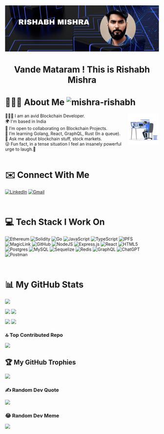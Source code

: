![Header](./my-github-banner.gif)

<h1 align="center">Vande Mataram ! This is Rishabh Mishra</h1>

<!-- <img align="right" width="20%" height="20%" src="./coder_animation.gif" style="margin-top: 50px" /> -->
<!-- <img align="right" width="400px" height="300px" src="https://raw.githubusercontent.com/abhisheknaiidu/abhisheknaiidu/master/code.gif" /> -->


# 💁🏻‍♂️ About Me <img src="https://komarev.com/ghpvc/?username=mishra-rishabh&label=Profile%20views&color=0e75b6&style=flat" alt="mishra-rishabh" />
<img align="right" width="20%" height="20%" src="./coder_animation.gif" />
👨🏻‍💻 I am an avid Blockchain Developer. <br/>
🌍 I'm based in India <br/>
👯 I’m open to collaborating on Blockchain Projects. <br/>
🧠 I’m learning Golang, React, GraphQL, Rust (In a queue). <br/>
💬 Ask me about blockchain stuff, stock markets. <br/>
😜 Fun fact, in a tense situation I feel an insanely powerful urge to laugh.🤣 <br/>

<br/>

# ✉️ Connect With Me
<a href="https://www.linkedin.com/in/rishabh-mishra-902342118/" target="blank">![LinkedIn](https://img.shields.io/badge/LinkedIn-0A66C2.svg?style=for-the-badge&logo=LinkedIn&logoColor=white)</a>
<a href="mailto:rishabh.ramg@gmail.com">![Gmail](https://img.shields.io/badge/Gmail-EA4335.svg?style=for-the-badge&logo=Gmail&logoColor=white)</a>

<br/>

# 💻 Tech Stack I Work On
![Ethereum](https://img.shields.io/badge/Ethereum-3C3C3D.svg?style=for-the-badge&logo=Ethereum&logoColor=white)
![Solidity](https://img.shields.io/badge/Solidity-363636.svg?style=for-the-badge&logo=Solidity&logoColor=white)
![Go](https://img.shields.io/badge/Go-00ADD8.svg?style=for-the-badge&logo=Go&logoColor=white)
![JavaScript](https://img.shields.io/badge/JavaScript-F7DF1E.svg?style=for-the-badge&logo=JavaScript&logoColor=black)
![TypeScript](https://img.shields.io/badge/TypeScript-3178C6.svg?style=for-the-badge&logo=TypeScript&logoColor=white)
![IPFS](https://img.shields.io/badge/IPFS-65C2CB.svg?style=for-the-badge&logo=IPFS&logoColor=white)
![MagicLink](https://img.shields.io/badge/Magic-6851FF.svg?style=for-the-badge&logo=Magic&logoColor=white)
![GitHub](https://img.shields.io/badge/GitHub-181717.svg?style=for-the-badge&logo=GitHub&logoColor=white)
![NodeJS](https://img.shields.io/badge/Node.js-339933.svg?style=for-the-badge&logo=nodedotjs&logoColor=white)
![Express.js](https://img.shields.io/badge/Express-000000.svg?style=for-the-badge&logo=Express&logoColor=white)
![React](https://img.shields.io/badge/React-61DAFB.svg?style=for-the-badge&logo=React&logoColor=black)
![HTML5](https://img.shields.io/badge/HTML5-E34F26.svg?style=for-the-badge&logo=HTML5&logoColor=white)
![Postgres](https://img.shields.io/badge/PostgreSQL-4169E1.svg?style=for-the-badge&logo=PostgreSQL&logoColor=white)
![MySQL](https://img.shields.io/badge/MySQL-4479A1.svg?style=for-the-badge&logo=MySQL&logoColor=white)
![Sequelize](https://img.shields.io/badge/Sequelize-52B0E7.svg?style=for-the-badge&logo=Sequelize&logoColor=white)
![Redis](https://img.shields.io/badge/Redis-DC382D.svg?style=for-the-badge&logo=Redis&logoColor=white)
![GraphQL](https://img.shields.io/badge/GraphQL-E10098.svg?style=for-the-badge&logo=GraphQL&logoColor=white)
![ChatGPT](https://img.shields.io/badge/chatGPT-74aa9c?style=for-the-badge&logo=openai&logoColor=white)
![Postman](https://img.shields.io/badge/Postman-FF6C37.svg?style=for-the-badge&logo=Postman&logoColor=white)

<br/>

# 📊 My GitHub Stats
![](http://github-profile-summary-cards.vercel.app/api/cards/profile-details?username=mishra-rishabh&theme=react)
<!-- ![](https://github-readme-stats.vercel.app/api?username=mishra-rishabh&theme=react&hide_border=true&include_all_commits=false&count_private=false)<br/> -->
![](http://github-profile-summary-cards.vercel.app/api/cards/stats?username=mishra-rishabh&theme=react)
![](https://github-readme-streak-stats.herokuapp.com/?user=mishra-rishabh&theme=react&hide_border=true)
<!-- ![](https://github-readme-stats.vercel.app/api/top-langs/?username=mishra-rishabh&theme=react&hide_border=true&include_all_commits=false&count_private=false&layout=compact&hide=css,shell,java) -->
![](http://github-profile-summary-cards.vercel.app/api/cards/repos-per-language?username=mishra-rishabh&theme=react&exclude=CSS,java,html,python)
![](http://github-profile-summary-cards.vercel.app/api/cards/most-commit-language?username=mishra-rishabh&theme=react)
<!-- ![](http://github-profile-summary-cards.vercel.app/api/cards/productive-time?username=mishra-rishabh&theme=react&utcOffset=05.30) -->

### 🔝 Top Contributed Repo
![](https://github-contributor-stats.vercel.app/api?username=mishra-rishabh&limit=5&theme=algolia&combine_all_yearly_contributions=true)

## 🏆 My GitHub Trophies
![](https://github-profile-trophy.vercel.app/?username=mishra-rishabh&theme=radical&no-frame=false&no-bg=false&margin-w=4)

### ✍️ Random Dev Quote
![](https://quotes-github-readme.vercel.app/api?type=horizontal&theme=tokyonight)


### 😂 Random Dev Meme
<img src='https://randommeme-five.vercel.app/' style="height: 400px;"/>
